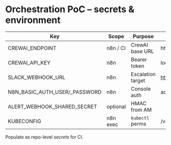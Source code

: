 # Orchestration PoC – secrets & environment

| Key | Scope | Purpose | Example |
|-----|-------|---------|---------|
| CREWAI_ENDPOINT | n8n / CI | CrewAI base URL | http://crewai:8080 |
| CREWAI_API_KEY | n8n | Bearer token | local-test |
| SLACK_WEBHOOK_URL | n8n | Escalation target | https://hooks.slack.com/… |
| N8N_BASIC_AUTH_USER/_PASSWORD | n8n | Console auth | admin / admin |
| ALERT_WEBHOOK_SHARED_SECRET | optional | HMAC from AM | |
| KUBECONFIG | n8n exec | `kubectl` perms | /var/run/… |

Populate as repo-level *secrets* for CI.